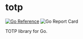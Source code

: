 # totp
[![Go Reference](https://pkg.go.dev/badge/github.com/pravinba9495/totp.svg)](https://pkg.go.dev/github.com/pravinba9495/totp) ![Go Report Card](https://goreportcard.com/badge/github.com/pravinba9495/totp)

TOTP library for Go.